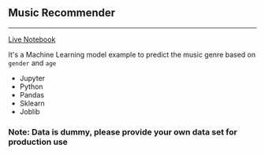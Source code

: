 ## Music Recommender

---

[Live Notebook]()

It's a Machine Learning model example to predict the music genre based on `gender` and `age`

- Jupyter
- Python
- Pandas
- Sklearn
- Joblib

### Note: Data is dummy, please provide your own data set for production use
